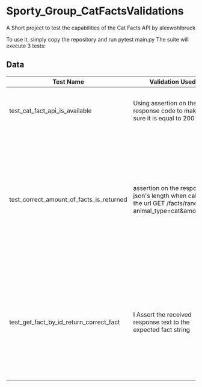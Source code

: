 # Sporty_Group_CatFactsValidations
A Short project to test the capabilities of the Cat Facts API by alexwohlbruck

To use it, simply copy the repository and run pytest main.py
The suite will execute 3 tests: 

## Data

| Test Name   | Validation Used | Motivation |
|--------|-----|--------|
| test_cat_fact_api_is_available  | Using assertion on the response code to make sure it is equal to 200 | I Use this test to make sure the API is alive and accesible |
| test_correct_amount_of_facts_is_returned | assertion on the response json's length when calling the url GET /facts/random?animal_type=cat&amount=? | When comparing the result of this API call to an expected number of items, i validate the integrity of the DB ad makre sure data items are not being deleted |
| test_get_fact_by_id_return_correct_fact| I Assert the received response text to the expected fact string | By asserting the received fact and comparing to an expected one, i make sure the data is neing corrupt on the API's database |
